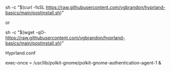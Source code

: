 sh -c "$(curl -fsSL https://raw.githubusercontent.com/vgbrandon/hyprland-basics/main/postinstall.sh)"

or

sh -c "$(wget -qO- https://raw.githubusercontent.com/vgbrandon/hyprland-basics/main/postinstall.sh)"

Hyprland.conf

exec-once = /usr/lib/polkit-gnome/polkit-gnome-authentication-agent-1 &
